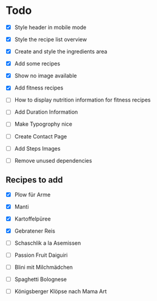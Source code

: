 # Todo

- [x] Style header in mobile mode
- [x] Style the recipe list overview
- [x] Create and style the ingredients area
- [x] Add some recipes
- [x] Show no image available
- [x] Add fitness recipes
- [ ] How to display nutrition information for fitness recipes
- [ ] Add Duration Information

- [ ] Make Typogrophy nice
- [ ] Create Contact Page
- [ ] Add Steps Images
- [ ] Remove unused dependencies

## Recipes to add

- [x] Plow für Arme
- [x] Manti
- [x] Kartoffelpüree
- [x] Gebratener Reis

- [ ] Schaschlik a la Asemissen

- [ ] Passion Fruit Daiguiri
- [ ] Blini mit Milchmädchen
- [ ] Spaghetti Bolognese
- [ ] Königsberger Klöpse nach Mama Art
